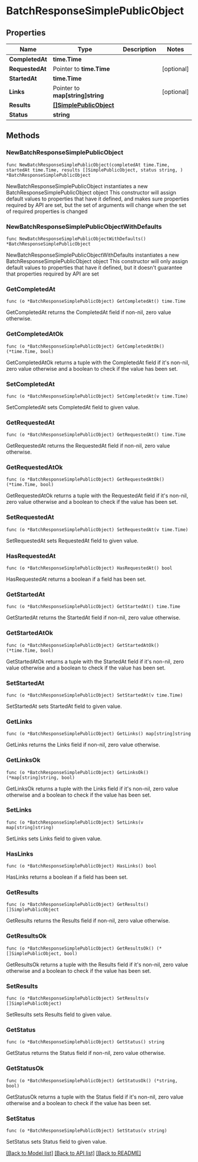 # BatchResponseSimplePublicObject

## Properties

Name | Type | Description | Notes
------------ | ------------- | ------------- | -------------
**CompletedAt** | **time.Time** |  | 
**RequestedAt** | Pointer to **time.Time** |  | [optional] 
**StartedAt** | **time.Time** |  | 
**Links** | Pointer to **map[string]string** |  | [optional] 
**Results** | [**[]SimplePublicObject**](SimplePublicObject.md) |  | 
**Status** | **string** |  | 

## Methods

### NewBatchResponseSimplePublicObject

`func NewBatchResponseSimplePublicObject(completedAt time.Time, startedAt time.Time, results []SimplePublicObject, status string, ) *BatchResponseSimplePublicObject`

NewBatchResponseSimplePublicObject instantiates a new BatchResponseSimplePublicObject object
This constructor will assign default values to properties that have it defined,
and makes sure properties required by API are set, but the set of arguments
will change when the set of required properties is changed

### NewBatchResponseSimplePublicObjectWithDefaults

`func NewBatchResponseSimplePublicObjectWithDefaults() *BatchResponseSimplePublicObject`

NewBatchResponseSimplePublicObjectWithDefaults instantiates a new BatchResponseSimplePublicObject object
This constructor will only assign default values to properties that have it defined,
but it doesn't guarantee that properties required by API are set

### GetCompletedAt

`func (o *BatchResponseSimplePublicObject) GetCompletedAt() time.Time`

GetCompletedAt returns the CompletedAt field if non-nil, zero value otherwise.

### GetCompletedAtOk

`func (o *BatchResponseSimplePublicObject) GetCompletedAtOk() (*time.Time, bool)`

GetCompletedAtOk returns a tuple with the CompletedAt field if it's non-nil, zero value otherwise
and a boolean to check if the value has been set.

### SetCompletedAt

`func (o *BatchResponseSimplePublicObject) SetCompletedAt(v time.Time)`

SetCompletedAt sets CompletedAt field to given value.


### GetRequestedAt

`func (o *BatchResponseSimplePublicObject) GetRequestedAt() time.Time`

GetRequestedAt returns the RequestedAt field if non-nil, zero value otherwise.

### GetRequestedAtOk

`func (o *BatchResponseSimplePublicObject) GetRequestedAtOk() (*time.Time, bool)`

GetRequestedAtOk returns a tuple with the RequestedAt field if it's non-nil, zero value otherwise
and a boolean to check if the value has been set.

### SetRequestedAt

`func (o *BatchResponseSimplePublicObject) SetRequestedAt(v time.Time)`

SetRequestedAt sets RequestedAt field to given value.

### HasRequestedAt

`func (o *BatchResponseSimplePublicObject) HasRequestedAt() bool`

HasRequestedAt returns a boolean if a field has been set.

### GetStartedAt

`func (o *BatchResponseSimplePublicObject) GetStartedAt() time.Time`

GetStartedAt returns the StartedAt field if non-nil, zero value otherwise.

### GetStartedAtOk

`func (o *BatchResponseSimplePublicObject) GetStartedAtOk() (*time.Time, bool)`

GetStartedAtOk returns a tuple with the StartedAt field if it's non-nil, zero value otherwise
and a boolean to check if the value has been set.

### SetStartedAt

`func (o *BatchResponseSimplePublicObject) SetStartedAt(v time.Time)`

SetStartedAt sets StartedAt field to given value.


### GetLinks

`func (o *BatchResponseSimplePublicObject) GetLinks() map[string]string`

GetLinks returns the Links field if non-nil, zero value otherwise.

### GetLinksOk

`func (o *BatchResponseSimplePublicObject) GetLinksOk() (*map[string]string, bool)`

GetLinksOk returns a tuple with the Links field if it's non-nil, zero value otherwise
and a boolean to check if the value has been set.

### SetLinks

`func (o *BatchResponseSimplePublicObject) SetLinks(v map[string]string)`

SetLinks sets Links field to given value.

### HasLinks

`func (o *BatchResponseSimplePublicObject) HasLinks() bool`

HasLinks returns a boolean if a field has been set.

### GetResults

`func (o *BatchResponseSimplePublicObject) GetResults() []SimplePublicObject`

GetResults returns the Results field if non-nil, zero value otherwise.

### GetResultsOk

`func (o *BatchResponseSimplePublicObject) GetResultsOk() (*[]SimplePublicObject, bool)`

GetResultsOk returns a tuple with the Results field if it's non-nil, zero value otherwise
and a boolean to check if the value has been set.

### SetResults

`func (o *BatchResponseSimplePublicObject) SetResults(v []SimplePublicObject)`

SetResults sets Results field to given value.


### GetStatus

`func (o *BatchResponseSimplePublicObject) GetStatus() string`

GetStatus returns the Status field if non-nil, zero value otherwise.

### GetStatusOk

`func (o *BatchResponseSimplePublicObject) GetStatusOk() (*string, bool)`

GetStatusOk returns a tuple with the Status field if it's non-nil, zero value otherwise
and a boolean to check if the value has been set.

### SetStatus

`func (o *BatchResponseSimplePublicObject) SetStatus(v string)`

SetStatus sets Status field to given value.



[[Back to Model list]](../README.md#documentation-for-models) [[Back to API list]](../README.md#documentation-for-api-endpoints) [[Back to README]](../README.md)



